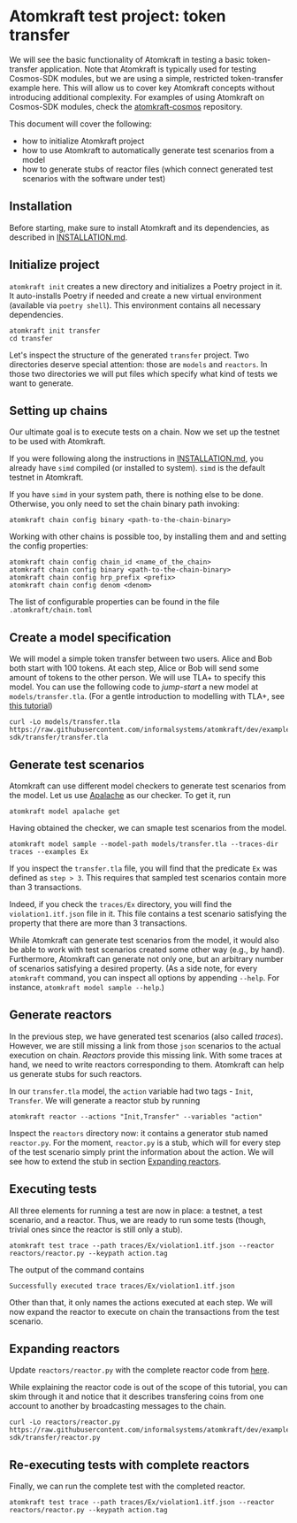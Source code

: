# Atomkraft test project: token transfer

We will see the basic functionality of Atomkraft in testing a basic token-transfer application.
Note that Atomkraft is typically used for testing Cosmos-SDK modules,
but we are using a simple, restricted token-transfer example here.
This will allow us to cover key Atomkraft concepts without introducing additional complexity.
For examples of using Atomkraft on Cosmos-SDK modules, check the [atomkraft-cosmos](https://github.com/informalsystems/atomkraft-cosmos) repository.

This document will cover the following:

- how to initialize Atomkraft project
- how to use Atomkraft to automatically generate test scenarios from a model
- how to generate stubs of reactor files (which connect generated test scenarios with the software under test)

## Installation

Before starting, make sure to install Atomkraft and its dependencies, as described in [INSTALLATION.md](/INSTALLATION.md).

## Initialize project

`atomkraft init` creates a new directory and initializes a Poetry project in it.
It auto-installs Poetry if needed and create a new virtual environment (available via `poetry shell`).
This environment contains all necessary dependencies.

<!--
```sh
$ atomkraft init transfer
...
```
 -->

```
atomkraft init transfer
cd transfer
```

Let's inspect the structure of the generated `transfer` project.
Two directories deserve special attention: those are `models` and `reactors`.
In those two directories we will put files which specify what kind of tests we want to generate.

## Setting up chains

Our ultimate goal is to execute tests on a chain.
Now we set up the testnet to be used with Atomkraft.

If you were following along the instructions in [INSTALLATION.md](/INSTALLATION.md#blockchain-binary), you already have `simd` compiled (or installed to system).
`simd` is the default testnet in Atomkraft.

If you have `simd` in your system path, there is nothing else to be done.
Otherwise, you only need to set the chain binary path invoking:

```
atomkraft chain config binary <path-to-the-chain-binary>
```

Working with other chains is possible too, by installing them and and setting the config properties:

```
atomkraft chain config chain_id <name_of_the_chain>
atomkraft chain config binary <path-to-the-chain-binary>
atomkraft chain config hrp_prefix <prefix>
atomkraft chain config denom <denom>
```
The list of configurable properties can be found in the file `.atomkraft/chain.toml`

## Create a model specification

We will model a simple token transfer between two users.
Alice and Bob both start with 100 tokens.
At each step, Alice or Bob will send some amount of tokens to the other person.
We will use TLA+ to specify this model.
You can use the following code to _jump-start_ a new model at `models/transfer.tla`.
(For a gentle introduction to modelling with TLA+, see [this tutorial](https://mbt.informal.systems/docs/tla_basics_tutorials/))

<!--

```sh
$ cd transfer; pwd; curl -Lo models/transfer.tla https://raw.githubusercontent.com/informalsystems/atomkraft/dev/examples/cosmos-sdk/transfer/transfer.tla
...
$ cd transfer; cat models/transfer.tla
---- MODULE transfer ----
EXTENDS Apalache, Integers, FiniteSets

VARIABLES
    \* @type: Int -> Int;
    balances,
    \* @type: [tag: Str, value: [n_wallet: Int, sender: Int, receiver: Int, amount: Int]];
    action,
    \* @type: Int;
    step

WALLETS == 0..1

Init ==
    /\ balances = [wallet \in WALLETS |-> 100]
    /\ action = [tag |-> "Init", value |-> [n_wallet |-> Cardinality(WALLETS)]]
    /\ step = 0

Next ==
    \E sender \in WALLETS:
    \E receiver \in WALLETS:
    \E amount \in 0..balances[sender]:
        /\ sender /= receiver
        /\ balances' = [
            balances EXCEPT
            ![sender] = @ - amount,
            ![receiver] = @ + amount
            ]
        /\ action' = [tag |-> "Transfer", value |-> [sender |-> sender, receiver |-> receiver, amount |-> amount]]
    /\ step' = step + 1

View ==
    IF action.tag = "Transfer"
    THEN action.value
    ELSE [sender |-> -1, receiver |-> -1, amount |-> 0]

...

====
```
-->

```
curl -Lo models/transfer.tla https://raw.githubusercontent.com/informalsystems/atomkraft/dev/examples/cosmos-sdk/transfer/transfer.tla
```

## Generate test scenarios

Atomkraft can use different model checkers to generate test scenarios from the model.
Let us use [Apalache](https://apalache.informal.systems/) as our checker.
To get it, run

<!--
```sh
$ atomkraft model apalache get
...
```
-->

```
atomkraft model apalache get
```

Having obtained the checker, we can smaple test scenarios from the model.

<!--
```sh
$ cd transfer; atomkraft model sample --model-path models/transfer.tla --traces-dir traces --examples Ex
...
```
-->

```
atomkraft model sample --model-path models/transfer.tla --traces-dir traces --examples Ex
```

If you inspect the `transfer.tla` file, you will find that the predicate `Ex` was defined as `step > 3`.
This requires that sampled test scenarios contain more than 3 transactions.

Indeed, if you check the `traces/Ex` directory, you will find the `violation1.itf.json` file in it.
This file contains a test scenario satisfying the property that there are more than 3 transactions.

While Atomkraft can generate test scenarios from the model, it would also be able to work with test scenarios created some other way (e.g., by hand).
Furthermore, Atomkraft can generate not only one, but an arbitrary number of scenarios satisfying a desired property.
(As a side note, for every `atomkraft` command, you can inspect all options by appending `--help`.
For instance, `atomkraft model sample --help`.)

## Generate reactors

In the previous step, we have generated test scenarios (also called _traces_).
However, we are still missing a link from those `json` scenarios to the actual execution on chain.
_Reactors_ provide this missing link.
With some traces at hand, we need to write reactors corresponding to them.
Atomkraft can help us generate stubs for such reactors.

In our `transfer.tla` model, the `action` variable had two tags - `Init`, `Transfer`.
We will generate a reactor stub by running

<!--
```sh
$ cd transfer; atomkraft reactor --actions "Init,Transfer" --variables "action"
...
```
-->

```
atomkraft reactor --actions "Init,Transfer" --variables "action"
```

Inspect the `reactors` directory now: it contains a generator stub named `reactor.py`.
For the moment, `reactor.py` is a stub, which will for every step of the test scenario simply print the information about the action.
We will see how to extend the stub in section [Expanding reactors](#expanding-reactors).

## Executing tests

All three elements for running a test are now in place: a testnet, a test scenario, and a reactor.
Thus, we are ready to run some tests (though, trivial ones since the reactor is still only a stub).

<!--
```sh
$ cd transfer; atomkraft test trace --trace traces/Ex/violation1.itf.json --reactor reactors/reactor.py --keypath action.tag  --verbose
...
Successfully executed
...
```
-->

```
atomkraft test trace --path traces/Ex/violation1.itf.json --reactor reactors/reactor.py --keypath action.tag
```

The output of the command contains

```
Successfully executed trace traces/Ex/violation1.itf.json
```

Other than that, it only names the actions executed at each step.
We will now expand the reactor to execute on chain the transactions from the test scenario.

## Expanding reactors

Update `reactors/reactor.py` with the complete reactor code from [here](https://raw.githubusercontent.com/informalsystems/atomkraft/dev/examples/cosmos-sdk/transfer/reactor.py).

While explaining the reactor code is out of the scope of this tutorial, you can skim through it and notice that it describes transfering coins from one account to another by broadcasting messages to the chain.

<!--
```sh
$ cd transfer; curl -Lo reactors/reactor.py https://raw.githubusercontent.com/informalsystems/atomkraft/dev/examples/cosmos-sdk/transfer/reactor.py
...
```
-->

```
curl -Lo reactors/reactor.py https://raw.githubusercontent.com/informalsystems/atomkraft/dev/examples/cosmos-sdk/transfer/reactor.py
```

## Re-executing tests with complete reactors

Finally, we can run the complete test with the completed reactor.

<!--
```sh
$ cd transfer; atomkraft test trace --trace traces/Ex/violation1.itf.json --reactor reactors/reactor.py --keypath action.tag --verbose
...
Successfully executed
...
```
-->

```
atomkraft test trace --path traces/Ex/violation1.itf.json --reactor reactors/reactor.py --keypath action.tag
```
